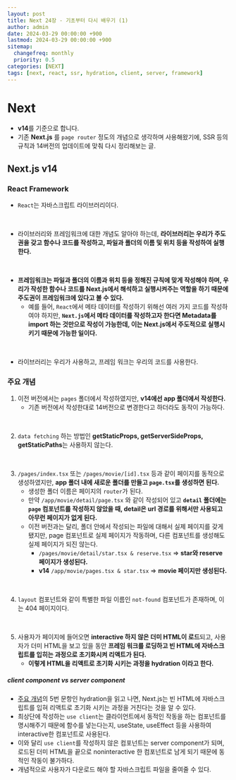 ```yaml
---
layout: post
title: Next 24장 - 기초부터 다시 배우기 (1)
author: admin
date: 2024-03-29 00:00:00 +900
lastmod: 2024-03-29 00:00:00 +900
sitemap:
  changefreq: monthly
  priority: 0.5
categories: [NEXT]
tags: [next, react, ssr, hydration, client, server, framework]
---
```


# Next

- **v14**를 기준으로 합니다.
- 기존 **Next.js** 를 `page router` 정도의 개념으로 생각하며 사용해왔기에, SSR 등의 규칙과 14버전의 업데이트에 맞춰 다시 정리해보는 글.

## Next.js v14

### React Framework

- `React`는 자바스크립트 라이브러리이다.

<br>

- 라이브러리와 프레임워크에 대한 개념도 알아야 하는데, **라이브러리는 우리가 주도권을 갖고 함수나 코드를 작성하고, 파일과 폴더의 이름 및 위치 등을 작성하여 실행한다.**

<br>

- **프레임워크는 파일과 폴더의 이름과 위치 등을 정해진 규칙에 맞게 작성해야 하며, 우리가 작성한 함수나 코드를 Next.js에서 해석하고 실행시켜주는 역할을 하기 때문에 주도권이 프레임워크에 있다고 볼 수 있다.**
  - 예를 들어, `React`에서 메타 데이터를 작성하기 위해선 여러 가지 코드를 작성하여야 하지만, **`Next.js`에서 메타 데이터를 작성하고자 한다면 Metadata를 import 하는 것만으로 작성이 가능한데, 이는 Next.js에서 주도적으로 실행시키기 때문에 가능한 일이다.**

<br>

- 라이브러리는 우리가 사용하고, 프레임 워크는 우리의 코드를 사용한다.

### 주요 개념

1. 이전 버전에서는 `pages` 폴더에서 작성하였지만, **v14에선 app 폴더에서 작성한다.**
   - 기존 버전에서 작성한대로 14버전으로 변경한다고 하더라도 동작이 가능하다.

<br>

2. `data fetching` 하는 방법인 **getStaticProps, getServerSideProps, getStaticPaths**는 사용하지 않는다.

<br>

3. `/pages/index.tsx` 또는 `/pages/movie/[id].tsx` 등과 같이 페이지를 동적으로 생성하였지만, **app 폴더 내에 새로운 폴더를 만들고 `page.tsx`를 생성하면 된다.**
   - 생성한 폴더 이름은 페이지의 `router`가 된다.
   - 만약 `/app/movie/detail/page.tsx` 와 같이 작성되어 있고 **`detail` 폴더에는 `page` 컴포넌트를 작성하지 않았을 때, detail은 url 경로를 위해서만 사용되고 아무런 페이지가 없게 된다.**
   - 이전 버전과는 달리, 폴더 안에서 작성되는 파일에 대해서 실제 페이지를 갖게 됐지만, page 컴포넌트로 실제 페이지가 작동하며, 다른 컴포넌트를 생성해도 실제 페이지가 되진 않는다.
     - `/pages/movie/detail/star.tsx & reserve.tsx` => **star와 reserve 페이지가 생성된다.**
     - **v14** `/app/movie/pages.tsx & star.tsx` => **movie 페이지만 생성된다.**

<br>

4. `layout` 컴포넌트와 같이 특별한 파일 이름인 `not-found` 컴포넌트가 존재하며, 이는 404 페이지이다.

<br>

5. 사용자가 페이지에 들어오면 **interactive 하지 않은 더미 HTML이 로드**되고, 사용자가 더미 HTML을 보고 있을 동안 **프레임 워크를 로딩하고 빈 HTML에 자바스크립트를 입히는 과정으로 초기화시켜 리액트가 된다.**
   - **이렇게 HTML을 리액트로 초기화 시키는 과정을 hydration 이라고 한다.**

##### client component vs server component

- [주요 개념](#주요-개념)의 5번 문항인 hydration을 읽고 나면, Next.js는 빈 HTML에 자바스크립트를 입혀 리액트로 초기화 시키는 과정을 거친다는 것을 알 수 있다.
- 최상단에 작성하는 `use client`는 클라이언트에서 동적인 작동을 하는 컴포넌트를 명시해주기 때문에 함수를 넣는다는지, useState, useEffect 등을 사용하여 interactive한 컴포넌트로 사용된다.
- 이와 달리 `use client`를 작성하지 않은 컴포넌트는 server component가 되며, 로드된 더미 HTML을 끝으로 noninteractive 한 컴포넌트로 남게 되기 때문에 동적인 작동이 불가하다.
- 개념적으로 사용자가 다운로드 해야 할 자바스크립트 파일을 줄여줄 수 있다.
